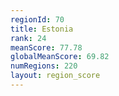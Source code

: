 ```yaml
---
regionId: 70
title: Estonia
rank: 24
meanScore: 77.78
globalMeanScore: 69.82
numRegions: 220
layout: region_score
---
```

